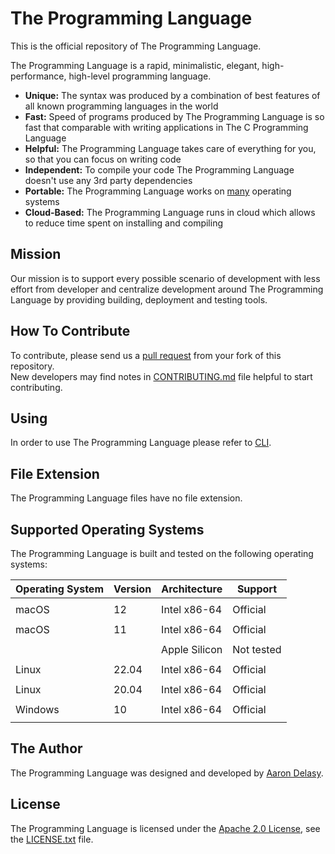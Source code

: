 # The Programming Language
This is the official repository of The Programming Language.

The Programming Language is a rapid, minimalistic, elegant, high-performance,
high-level programming language.
- **Unique:** The syntax was produced by a combination of best features of all
  known programming languages in the world
- **Fast:** Speed of programs produced by The Programming Language is so fast
  that comparable with writing applications in The C Programming Language
- **Helpful:** The Programming Language takes care of everything for you, so
  that you can focus on writing code
- **Independent:** To compile your code The Programming Language doesn't use
  any 3rd party dependencies
- **Portable:** The Programming Language works on
  [many](#supported-operating-systems) operating systems
- **Cloud-Based:** The Programming Language runs in cloud which allows to
  reduce time spent on installing and compiling

## Mission
Our mission is to support every possible scenario of development with less
effort from developer and centralize development around The Programming
Language by providing building, deployment and testing tools.

## How To Contribute
To contribute, please send us a [pull
request](https://github.com/thelang-io/the/compare) from your fork of this
repository. \
New developers may find notes in [CONTRIBUTING.md](CONTRIBUTING.md) file
helpful to start contributing.

## Using
In order to use The Programming Language please refer to
[CLI](https://github.com/thelang-io/cli).

## File Extension
The Programming Language files have no file extension.

## Supported Operating Systems
The Programming Language is built and tested on the following operating
systems:

| Operating System | Version           | Architecture      | Support          |
|:---------------- | ----------------- | ----------------- | ---------------- |
|                  |                   |                   |                  |
| macOS            | 12                | Intel x86-64      | Official         |
|                  |                   |                   |                  |
| macOS            | 11                | Intel x86-64      | Official         |
|                  |                   |                   |                  |
|                  |                   | Apple Silicon     | Not tested       |
|                  |                   |                   |                  |
| Linux            | 22.04             | Intel x86-64      | Official         |
|                  |                   |                   |                  |
| Linux            | 20.04             | Intel x86-64      | Official         |
|                  |                   |                   |                  |
| Windows          | 10                | Intel x86-64      | Official         |
|                  |                   |                   |                  |

## The Author
The Programming Language was designed and developed by
[Aaron Delasy](https://github.com/delasy).

## License
The Programming Language is licensed under the
[Apache 2.0 License][apache2-license], see the [LICENSE.txt](LICENSE.txt) file.

[apache2-license]: http://opensource.org/licenses/Apache-2.0
